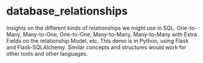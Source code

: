 # database_relationships

Insights on the different kinds of relationships we might use in SQL. One-to-Many, Many-to-One, One-to-One, Many-to-Many, Many-to-Many with Extra Fields on the relationship Model, etc. This demo is in Python, using Flask and Flask-SQLAlchemy. Similar concepts and structures would work for other tools and other languages.

